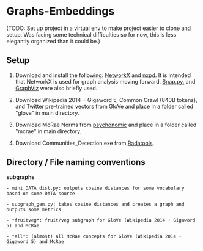# Graphs-Embeddings

(TODO: Set up project in a virtual env to make project easier to clone and setup. Was facing some technical difficulties so for now, this is less elegantly organized than it could be.) 

## Setup 

1. Download and install the following: [NetworkX](https://pypi.python.org/pypi/networkx/) and [nxpd](https://github.com/chebee7i/nxpd). It is intended that NetworkX is used for graph analysis moving forward. [Snap.py.](http://snap.stanford.edu/snappy/index.html) and [GraphViz](http://www.graphviz.org) were also briefly used. 

2. Download Wikipedia 2014 + Gigaword 5, Common Crawl (840B tokens), and Twitter pre-trained vectors from [GloVe](http://nlp.stanford.edu/projects/glove/) and place in a folder called "glove" in main directory. 

3. Download McRae Norms from [psychonomic](www.psychonomic.org/archive) and place in a folder called "mcrae" in main directory. 

4. Download Communities_Detection.exe from [Radatools](http://deim.urv.cat/~sergio.gomez/radatools.php). 

## Directory / File naming conventions

**subgraphs**

	- mini_DATA_dist.py: outputs cosine distances for some vocabulary based on some DATA source
	
	- subgraph_gen.py: takes cosine distances and creates a graph and outputs some metrics
	
	- *fruitveg*: fruit/veg subgraph for GloVe (Wikipedia 2014 + Gigaword 5) and McRae
	
	- *all*: (almost) all McRae concepts for GloVe (Wikipedia 2014 + Gigaword 5) and McRae
